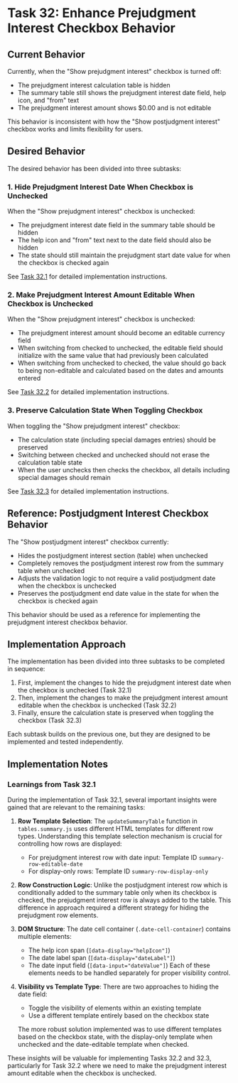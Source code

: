# Task 32: Enhance Prejudgment Interest Checkbox Behavior

## Current Behavior

Currently, when the "Show prejudgment interest" checkbox is turned off:
- The prejudgment interest calculation table is hidden
- The summary table still shows the prejudgment interest date field, help icon, and "from" text
- The prejudgment interest amount shows $0.00 and is not editable

This behavior is inconsistent with how the "Show postjudgment interest" checkbox works and limits flexibility for users.

## Desired Behavior

The desired behavior has been divided into three subtasks:

### 1. Hide Prejudgment Interest Date When Checkbox is Unchecked

When the "Show prejudgment interest" checkbox is unchecked:
- The prejudgment interest date field in the summary table should be hidden
- The help icon and "from" text next to the date field should also be hidden
- The state should still maintain the prejudgment start date value for when the checkbox is checked again

See [Task 32.1](./32.1_Hide_Prejudgment_Interest_Date.md) for detailed implementation instructions.

### 2. Make Prejudgment Interest Amount Editable When Checkbox is Unchecked

When the "Show prejudgment interest" checkbox is unchecked:
- The prejudgment interest amount should become an editable currency field
- When switching from checked to unchecked, the editable field should initialize with the same value that had previously been calculated
- When switching from unchecked to checked, the value should go back to being non-editable and calculated based on the dates and amounts entered

See [Task 32.2](./32.2_Make_Prejudgment_Interest_Amount_Editable.md) for detailed implementation instructions.

### 3. Preserve Calculation State When Toggling Checkbox

When toggling the "Show prejudgment interest" checkbox:
- The calculation state (including special damages entries) should be preserved
- Switching between checked and unchecked should not erase the calculation table state
- When the user unchecks then checks the checkbox, all details including special damages should remain

See [Task 32.3](./32.3_Preserve_Calculation_State.md) for detailed implementation instructions.

## Reference: Postjudgment Interest Checkbox Behavior

The "Show postjudgment interest" checkbox currently:
- Hides the postjudgment interest section (table) when unchecked
- Completely removes the postjudgment interest row from the summary table when unchecked
- Adjusts the validation logic to not require a valid postjudgment date when the checkbox is unchecked
- Preserves the postjudgment end date value in the state for when the checkbox is checked again

This behavior should be used as a reference for implementing the prejudgment interest checkbox behavior.

## Implementation Approach

The implementation has been divided into three subtasks to be completed in sequence:

1. First, implement the changes to hide the prejudgment interest date when the checkbox is unchecked (Task 32.1)
2. Then, implement the changes to make the prejudgment interest amount editable when the checkbox is unchecked (Task 32.2)
3. Finally, ensure the calculation state is preserved when toggling the checkbox (Task 32.3)

Each subtask builds on the previous one, but they are designed to be implemented and tested independently.

## Implementation Notes

### Learnings from Task 32.1

During the implementation of Task 32.1, several important insights were gained that are relevant to the remaining tasks:

1. **Row Template Selection**: The `updateSummaryTable` function in `tables.summary.js` uses different HTML templates for different row types. Understanding this template selection mechanism is crucial for controlling how rows are displayed:
   - For prejudgment interest row with date input: Template ID `summary-row-editable-date`
   - For display-only rows: Template ID `summary-row-display-only`

2. **Row Construction Logic**: Unlike the postjudgment interest row which is conditionally added to the summary table only when its checkbox is checked, the prejudgment interest row is always added to the table. This difference in approach required a different strategy for hiding the prejudgment row elements.

3. **DOM Structure**: The date cell container (`.date-cell-container`) contains multiple elements:
   - The help icon span (`[data-display="helpIcon"]`)
   - The date label span (`[data-display="dateLabel"]`)
   - The date input field (`[data-input="dateValue"]`)
   Each of these elements needs to be handled separately for proper visibility control.

4. **Visibility vs Template Type**: There are two approaches to hiding the date field:
   - Toggle the visibility of elements within an existing template
   - Use a different template entirely based on the checkbox state
   
   The more robust solution implemented was to use different templates based on the checkbox state, with the display-only template when unchecked and the date-editable template when checked.

These insights will be valuable for implementing Tasks 32.2 and 32.3, particularly for Task 32.2 where we need to make the prejudgment interest amount editable when the checkbox is unchecked.
